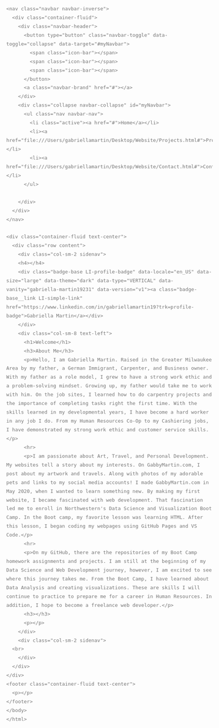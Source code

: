<!DOCTYPE html>
<html lang="en">
<head>
  <title>Home</title>
  <meta charset="utf-8">
  <meta name="viewport" content="width=device-width, initial-scale=1">
  <link rel="stylesheet" href="https://maxcdn.bootstrapcdn.com/bootstrap/3.4.1/css/bootstrap.min.css">
  <link href="https://fonts.googleapis.com/css?family=Lato" rel="stylesheet" type="text/css">
  <link href="https://fonts.googleapis.com/css?family=Montserrat" rel="stylesheet" type="text/css">
  <script src="https://ajax.googleapis.com/ajax/libs/jquery/3.5.1/jquery.min.js"></script>
  <script src="https://maxcdn.bootstrapcdn.com/bootstrap/3.4.1/js/bootstrap.min.js"></script>
  <script src="https://platform.linkedin.com/badges/js/profile.js" async defer type="text/javascript"></script>
  <style>
  body {
    font: 400 15px/1.8 Lato, sans-serif;
    color: #777;
  }
  h3, h4 {
    margin: 10px 0 30px 0;
    letter-spacing: 10px;      
    font-size: 20px;
    color: #111;
  }
  .container {
    padding: 80px 120px;
  }
  .person {
    border: 10px solid transparent;
    margin-bottom: 25px;
    width: 80%;
    height: 80%;
    opacity: 0.7;
  }
  .person:hover {
    border-color: #f1f1f1;
  }
  .carousel-inner img {
    -webkit-filter: grayscale(90%);
    filter: grayscale(90%); /* make all photos black and white */ 
    width: 100%; /* Set width to 100% */
    margin: auto;
  }
  .carousel-caption h3 {
    color: #fff !important;
  }
  @media (max-width: 600px) {
    .carousel-caption {
      display: none; /* Hide the carousel text when the screen is less than 600 pixels wide */
    }
  }
  .bg-1 {
    background: #2d2d30;
    color: #bdbdbd;
  }
  .bg-1 h3 {color: #fff;}
  .bg-1 p {font-style: italic;}
  .list-group-item:first-child {
    border-top-right-radius: 0;
    border-top-left-radius: 0;
  }
  .list-group-item:last-child {
    border-bottom-right-radius: 0;
    border-bottom-left-radius: 0;
  }
  .thumbnail {
    padding: 0 0 15px 0;
    border: none;
    border-radius: 0;
  }
  .thumbnail p {
    margin-top: 15px;
    color: #555;
  }
  .btn {
    padding: 10px 20px;
    background-color: #333;
    color: #f1f1f1;
    border-radius: 0;
    transition: .2s;
  }
  .btn:hover, .btn:focus {
    border: 1px solid #333;
    background-color: #fff;
    color: #000;
  }
  .modal-header, h4, .close {
    background-color: #333;
    color: #fff !important;
    text-align: center;
    font-size: 30px;
  }
  .modal-header, .modal-body {
    padding: 40px 50px;
  }
  .nav-tabs li a {
    color: #777;
  }
  #googleMap {
    width: 100%;
    height: 400px;
    -webkit-filter: grayscale(100%);
    filter: grayscale(100%);
  }  
  .navbar {
    font-family: Montserrat, sans-serif;
    margin-bottom: 0;
    background-color: #2d2d30;
    border: 0;
    font-size: 11px !important;
    letter-spacing: 4px;
    opacity: 0.9;
  }
  .navbar li a, .navbar .navbar-brand { 
    color: #d5d5d5 !important;
  }
  .navbar-nav li a:hover {
    color: #fff !important;
  }
  .navbar-nav li.active a {
    color: #fff !important;
    background-color: #29292c !important;
  }
  .navbar-default .navbar-toggle {
    border-color: transparent;
  }
  .open .dropdown-toggle {
    color: #fff;
    background-color: #555 !important;
  }
  .dropdown-menu li a {
    color: #000 !important;
  }
  .dropdown-menu li a:hover {
    background-color: red !important;
  }
  footer {
    background-color: #2d2d30;
    color: #f5f5f5;
    padding: 32px;
  }
  footer a {
    color: #f5f5f5;
  }
  footer a:hover {
    color: #777;
    text-decoration: none;
  }  
  .form-control {
    border-radius: 0;
  }
  textarea {
    resize: none;
  }
  </style>
</head>
<body>

    <nav class="navbar navbar-inverse">
      <div class="container-fluid">
        <div class="navbar-header">
          <button type="button" class="navbar-toggle" data-toggle="collapse" data-target="#myNavbar">
            <span class="icon-bar"></span>
            <span class="icon-bar"></span>
            <span class="icon-bar"></span>                        
          </button>
          <a class="navbar-brand" href="#"></a>
        </div>
        <div class="collapse navbar-collapse" id="myNavbar">
          <ul class="nav navbar-nav">
            <li class="active"><a href="#">Home</a></li>
            <li><a href="file:///Users/gabriellamartin/Desktop/Website/Projects.html#">Projects</a></li>
            <li><a href="file:///Users/gabriellamartin/Desktop/Website/Contact.html#">Contact</a></li>
          </ul>
    
        </div>
      </div>
    </nav>
      
    <div class="container-fluid text-center">    
      <div class="row content">
        <div class="col-sm-2 sidenav">
        <h4></h4>
        <div class="badge-base LI-profile-badge" data-locale="en_US" data-size="large" data-theme="dark" data-type="VERTICAL" data-vanity="gabriella-martin19231" data-version="v1"><a class="badge-base__link LI-simple-link" href="https://www.linkedin.com/in/gabriellamartin19?trk=profile-badge">Gabriella Martin</a></div>
        </div>
        <div class="col-sm-8 text-left"> 
          <h1>Welcome</h1>
          <h3>About Me</h3>
          <p>Hello, I am Gabriella Martin. Raised in the Greater Milwaukee Area by my father, a German Immigrant, Carpenter, and Business owner. With my father as a role model, I grew to have a strong work ethic and a problem-solving mindset. Growing up, my father would take me to work with him. On the job sites, I learned how to do carpentry projects and the importance of completing tasks right the first time. With the skills learned in my developmental years, I have become a hard worker in any job I do. From my Human Resources Co-Op to my Cashiering jobs, I have demonstrated my strong work ethic and customer service skills.</p>
          <hr>
          <p>I am passionate about Art, Travel, and Personal Development. My websites tell a story about my interests. On GabbyMartin.com, I post about my artwork and travels. Along with photos of my adorable pets and links to my social media accounts! I made GabbyMartin.com in May 2020, when I wanted to learn something new. By making my first website, I became fascinated with web development. That fascination led me to enroll in Northwestern's Data Science and Visualization Boot Camp. In the Boot camp, my favorite lesson was learning HTML. After this lesson, I began coding my webpages using GitHub Pages and VS Code.</p>
          <hr>
          <p>On my GitHub, there are the repositories of my Boot Camp homework assignments and projects. I am still at the beginning of my Data Science and Web Development journey, however, I am excited to see where this journey takes me. From the Boot Camp, I have learned about Data Analysis and creating visualizations. These are skills I will continue to practice to prepare me for a career in Human Resources. In addition, I hope to become a freelance web developer.</p>
          <h3></h3>
          <p></p>
        </div>
        <div class="col-sm-2 sidenav">
      <br>
        </div>
      </div>
    </div>
    <footer class="container-fluid text-center">
      <p></p>
    </footer>
    </body>
    </html>
